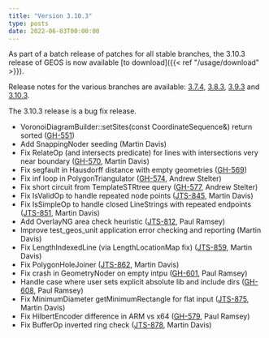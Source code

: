 ```yaml
---
title: "Version 3.10.3"
type: posts
date: 2022-06-03T00:00:00
---
```


As part of a batch release of patches for all stable branches, the 3.10.3 release of GEOS is now available [to download]({{< ref "/usage/download" >}}).

Release notes for the various branches are available:
[3.7.4](https://github.com/libgeos/geos/blob/3.7.4/NEWS),
[3.8.3](https://github.com/libgeos/geos/blob/3.8.3/NEWS),
[3.9.3](https://github.com/libgeos/geos/blob/3.9.3/NEWS) and
[3.10.3](https://github.com/libgeos/geos/blob/3.10.3/NEWS).

The 3.10.3 release is a bug fix release.

* VoronoiDiagramBuilder::setSites(const CoordinateSequence&) return sorted ([GH-551](https://github.com/libgeos/geos/issues/551))
* Add SnappingNoder seeding (Martin Davis)
* Fix RelateOp (and intersects predicate) for lines with intersections very near boundary ([GH-570](https://github.com/libgeos/geos/issues/570), Martin Davis)
* Fix segfault in Hausdorff distance with empty geometries ([GH-569](https://github.com/libgeos/geos/issues/569))
* Fix inf loop in PolygonTriangulator ([GH-574](https://github.com/libgeos/geos/issues/574), Andrew Stelter)
* Fix short circuit from TemplateSTRtree query ([GH-577](https://github.com/libgeos/geos/issues/577), Andrew Stelter)
* Fix IsValidOp to handle repeated node points ([JTS-845](https://github.com/locationtech/jts/issues/845), Martin Davis)
* Fix IsSimpleOp to handle closed LineStrings with repeated endpoints ([JTS-851](https://github.com/locationtech/jts/issues/851), Martin Davis)
* Add OverlayNG area check heuristic ([JTS-812](https://github.com/locationtech/jts/issues/812), Paul Ramsey)
* Improve test_geos_unit application error checking and reporting (Martin Davis)
* Fix LengthIndexedLine (via LengthLocationMap fix) ([JTS-859](https://github.com/locationtech/jts/issues/859), Martin Davis)
* Fix PolygonHoleJoiner ([JTS-862](https://github.com/locationtech/jts/issues/862), Martin Davis)
* Fix crash in GeometryNoder on empty intpu ([GH-601](https://github.com/libgeos/geos/issues/601), Paul Ramsey)
* Handle case where user sets explicit absolute lib and include dirs ([GH-608](https://github.com/libgeos/geos/issues/608), Paul Ramsey)
* Fix MinimumDiameter getMinimumRectangle for flat input ([JTS-875](https://github.com/locationtech/jts/issues/875), Martin Davis)
* Fix HilbertEncoder difference in ARM vs x64 ([GH-579](https://github.com/libgeos/geos/issues/579), Paul Ramsey)
* Fix BufferOp inverted ring check ([JTS-878](https://github.com/locationtech/jts/issues/878), Martin Davis)


